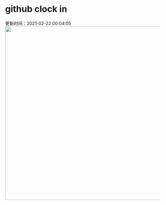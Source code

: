 # github clock in
更新时间：2021-02-22 00:04:05
 <img style="-webkit-user-select: none;margin: auto;cursor: zoom-in;" src="https://cn.bing.com/th?id=OHR.TheCobb_ZH-CN9310074102_1920x1080.jpg&rf=LaDigue_1920x1080.jpg&pid=hp" width="1004" height="564"> 